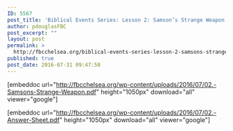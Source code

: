 ```yaml
---
ID: 5567
post_title: 'Biblical Events Series: Lesson 2: Samson’s Strange Weapon'
author: pdouglasFBC
post_excerpt: ""
layout: post
permalink: >
  http://fbcchelsea.org/biblical-events-series-lesson-2-samsons-strange-weapon/
published: true
post_date: 2016-07-31 09:47:58
---
```

[embeddoc url="http://fbcchelsea.org/wp-content/uploads/2016/07/02.-Samsons-Strange-Weapon.pdf" height="1050px" download="all" viewer="google"]

[embeddoc url="http://fbcchelsea.org/wp-content/uploads/2016/07/02.-Answer-Sheet.pdf" height="1050px" download="all" viewer="google"]